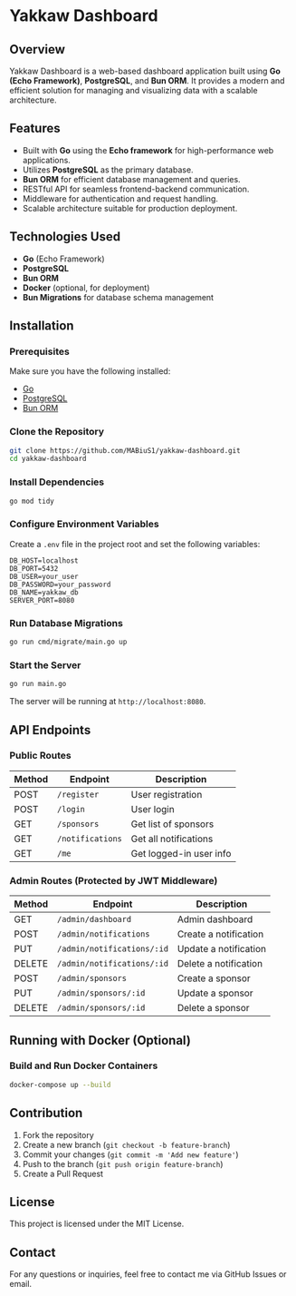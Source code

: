 # Yakkaw Dashboard

## Overview
Yakkaw Dashboard is a web-based dashboard application built using **Go (Echo Framework)**, **PostgreSQL**, and **Bun ORM**. It provides a modern and efficient solution for managing and visualizing data with a scalable architecture.

## Features
- Built with **Go** using the **Echo framework** for high-performance web applications.
- Utilizes **PostgreSQL** as the primary database.
- **Bun ORM** for efficient database management and queries.
- RESTful API for seamless frontend-backend communication.
- Middleware for authentication and request handling.
- Scalable architecture suitable for production deployment.

## Technologies Used
- **Go** (Echo Framework)
- **PostgreSQL**
- **Bun ORM**
- **Docker** (optional, for deployment)
- **Bun Migrations** for database schema management

## Installation
### Prerequisites
Make sure you have the following installed:
- [Go](https://go.dev/dl/)
- [PostgreSQL](https://www.postgresql.org/download/)
- [Bun ORM](https://bun.uptrace.dev/)

### Clone the Repository
```sh
git clone https://github.com/MABiuS1/yakkaw-dashboard.git
cd yakkaw-dashboard
```

### Install Dependencies
```sh
go mod tidy
```

### Configure Environment Variables
Create a `.env` file in the project root and set the following variables:
```env
DB_HOST=localhost
DB_PORT=5432
DB_USER=your_user
DB_PASSWORD=your_password
DB_NAME=yakkaw_db
SERVER_PORT=8080
```

### Run Database Migrations
```sh
go run cmd/migrate/main.go up
```

### Start the Server
```sh
go run main.go
```
The server will be running at `http://localhost:8080`.

## API Endpoints
### Public Routes
| Method | Endpoint           | Description |
|--------|-------------------|-------------|
| POST   | `/register`       | User registration |
| POST   | `/login`          | User login |
| GET    | `/sponsors`       | Get list of sponsors |
| GET    | `/notifications`  | Get all notifications |
| GET    | `/me`             | Get logged-in user info |

### Admin Routes (Protected by JWT Middleware)
| Method | Endpoint                     | Description |
|--------|-----------------------------|-------------|
| GET    | `/admin/dashboard`          | Admin dashboard |
| POST   | `/admin/notifications`      | Create a notification |
| PUT    | `/admin/notifications/:id`  | Update a notification |
| DELETE | `/admin/notifications/:id`  | Delete a notification |
| POST   | `/admin/sponsors`           | Create a sponsor |
| PUT    | `/admin/sponsors/:id`       | Update a sponsor |
| DELETE | `/admin/sponsors/:id`       | Delete a sponsor |

## Running with Docker (Optional)
### Build and Run Docker Containers
```sh
docker-compose up --build
```

## Contribution
1. Fork the repository
2. Create a new branch (`git checkout -b feature-branch`)
3. Commit your changes (`git commit -m 'Add new feature'`)
4. Push to the branch (`git push origin feature-branch`)
5. Create a Pull Request

## License
This project is licensed under the MIT License.

## Contact
For any questions or inquiries, feel free to contact me via GitHub Issues or email.

